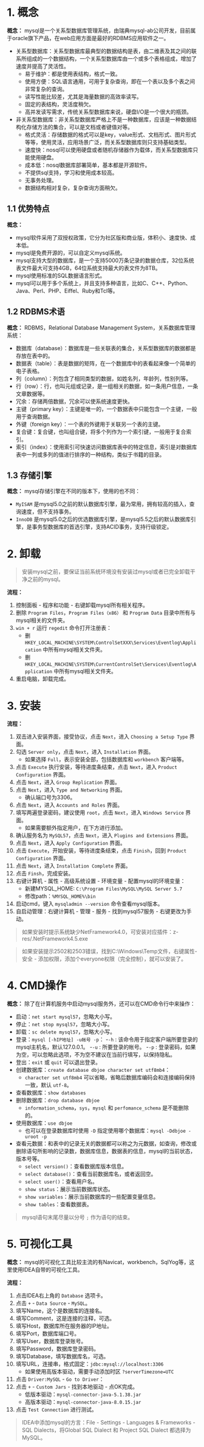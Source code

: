 # 1. 概念

**概念：** mysql是一个关系型数据库管理系统，由瑞典mysql-ab公司开发，目前属于oracle旗下产品，在web应用方面是最好的RDBMS应用软件之一。
- 关系型数据库：关系型数据库最典型的数据结构是表，由二维表及其之间的联系所组成的一个数据结构，一个关系型数据库由一个或多个表格组成，增加了速度并提高了灵活性。
    - 易于维护：都是使用表结构，格式一致。
    - 使用方便：SQL语言通用，可用于复杂查询，即在一个表以及多个表之间非常复杂的查询。
    - 读写性能比较差，尤其是海量数据的高效率读写。
    - 固定的表结构，灵活度稍欠。
    - 高并发读写需求，传统关系型数据库来说，硬盘I/O是一个很大的瓶颈。
- 非关系型数据库：非关系型数据库严格上不是一种数据库，应该是一种数据结构化存储方法的集合，可以是文档或者键值对等。
    - 格式灵活：存储数据的格式可以是key，value形式、文档形式、图片形式等等，使用灵活，应用场景广泛，而关系型数据库则只支持基础类型。
    - 速度快：nosql可以使用硬盘或者随机存储器作为载体，而关系型数据库只能使用硬盘。
    - 成本低：nosql数据库部署简单，基本都是开源软件。
    - 不提供sql支持，学习和使用成本较高。
    - 无事务处理。
    - 数据结构相对复杂，复杂查询方面稍欠。

## 1.1 优势特点

**概念：**
- mysql软件采用了双授权政策，它分为社区版和商业版，体积小、速度快、成本低。
- mysql是免费开源的，可以自定义mysql系统。
- mysql支持大型的数据库，是一个支持5000万条记录的数据仓库，32位系统表文件最大可支持4GB，64位系统支持最大的表文件为8TB。
- mysql使用标准的SQL数据语言形式。
- mysql可以用于多个系统上，并且支持多种语言，比如C、C++、Python、Java、Perl、PHP、Eiffel、Ruby和Tcl等。

## 1.2 RDBMS术语

**概念：** RDBMS，Relational Database Management System，关系数据库管理系统：
- 数据库（database）：数据库是一些关联表的集合，关系型数据库的数据都是存放在表中的。
- 数据表（table）：表是数据的矩阵，在一个数据库中的表看起来像一个简单的电子表格。
- 列（column）：列包含了相同类型的数据，如姓名列，年龄列，性别列等。
- 行（row）：行，也叫元组或记录，是一组相关的数据，如一条用户信息，一条文章数据等。
- 冗余：存储两倍数据，冗余可以使系统速度更快。
- 主键（primary key）：主键是唯一的，一个数据表中只能包含一个主键，一般用于查询数据。
- 外键（foreign key）：一个表的外键用于关联另一个表的主键。
- 复合键：复合键，也叫组合键，将多个列作为一个索引键，一般用于复合索引。
- 索引（index）：使用索引可快速访问数据库表中的特定信息，索引是对数据库表中一列或多列的值进行排序的一种结构，类似于书籍的目录。

## 1.3 存储引擎

**概念：** mysql存储引擎在不同的版本下，使用的也不同：
- `MyISAM` 是mysql5.0之前的默认数据库引擎，最为常用，拥有较高的插入，查询速度，但不支持事务。
- `InnoDB` 是mysql5.0之后的优选数据库引擎，是mysql5.5之后的默认数据库引擎，是事务型数据库的首选引擎，支持ACID事务，支持行级锁定。

# 2. 卸载

> 安装mysql之前，要保证当前系统环境没有安装过mysql或者已完全卸载干净之前的mysql。

**流程：**
1. 控制面板 - 程序和功能 - 右键卸载mysql所有相关程序。
2. 删除 `Program Files`，`Program Files（x86）` 和 `Program Data` 目录中所有与mysql相关的文件夹。
3. `win + r` 运行 `regedit` 命令打开注册表：
    - 删 `HKEY_LOCAL_MACHINE\SYSTEM\ControlSetXXX\Services\Eventlog\Application` 中所有mysql相关文件夹。
    - 删 `HKEY_LOCAL_MACHINE\SYSTEM\CurrentControlSet\Services\Eventlog\Application` 中所有mysql相关文件夹。
4. 重启电脑，卸载完成。

# 3. 安装

**流程：** 
1. 双击进入安装界面，接受协议，点击 `Next`，进入 `Choosing a Setup Type` 界面。
2. 勾选 `Server only`，点击 `Next`，进入 `Installation` 界面。
    - 如果选择 `Full`，表示安装全部，包括数据库和 `workbench` 客户端等。
3. 点击 `Execute` 执行安装，等待进度条结束，点击 `Next`，进入 `Product Configuration` 界面。
4. 点击 `Next`，进入 `Group Replication` 界面。
5. 点击 `Next`，进入 `Type and Networking` 界面。
    - 确认端口号为3306。
6. 点击 `Next`，进入 `Accounts and Roles` 界面。
7. 填写两遍登录密码，建议使用 `root`，点击 `Next`，进入 `Windows Service` 界面。
    - 如果需要额外指定用户，在下方进行添加。
8. 确认服务名为 `MySQL57`，点击 `Next`，进入 `Plugins and Extensions` 界面。
9. 点击 `Next`，进入 `Apply Configuration` 界面。
10. 点击 `Execute`，开始安装，等待进度条结束，点击 `Finish`，回到 `Product Configuration` 界面。
11. 点击 `Next`，进入 `Installation Complete` 界面。
12. 点击 `Finsh`，完成安装。
13. 右键计算机 - 属性 - 高级系统设置 - 环境变量 - 配置mysql的环境变量：
    - 新建MYSQL_HOME: `C:\Program Files\MySQL\MySQL Server 5.7`
    - 修改path：`%MYSQL_HOME%\bin`
14. 启动cmd，键入 `mysqladmin --version` 命令查看mysql版本。
15. 自启动管理：右键计算机 - 管理 - 服务 - 找到mysql57服务 - 右键更改为手动。
 
> 如果安装时提示系统缺少NetFramework4.0，可安装对应插件：z-res/.NetFramework4.5.exe

> 如果安装提示2502和2503错误，找到C:\Windows\Temp文件，右键属性- 安全 - 添加权限，添加个everyone权限（完全控制），就可以安装了。

# 4. CMD操作

**概念：** 除了在计算机服务中启动mysql服务外，还可以在CMD命令行中来操作：
- 启动：`net start mysql57`，忽略大小写。
- 停止：`net stop mysql57`，忽略大小写。
- 卸载：`sc delete mysql57`，忽略大小写。
- 登录：`mysql [-hIP地址] -u帐号 -p`：
    -`-h` : 该命令用于指定客户端所要登录的mysql主机名，默认127.0.0.1。
    -`-u` : 所要登录的帐号。
    -`-p` : 登录密码，如果为空，可以忽略此选项，不为空不建议在当前行填写，以保持隐私。
- 登出：`exit` 或 `quit` 可以退出登录。
- 创建数据库：`create database dbjoe character set utf8mb4`：
    - `character set utf8mb4` 可以省略，省略后数据库编码会和连接编码保持一致，默认 `utf-8`。
- 查看数据库：`show databases`
- 删除数据库：`drop database dbjoe`
    - `information_schema`，`sys`，`mysql` 和 `perfomance_schema` 是不能删除的。
- 使用数据库：`use dbjoe`
    - 也可以在登录数据库时使用 `-D` 指定使用哪个数据库：`mysql -Ddbjoe -uroot -p`
- 查看元数据：和表中的记录无关的数据都可以称之为元数据，如查询，修改或删除语句所影响的记录数，数据库信息，数据表的信息，mysql的当前状态，版本号等。
    - `select version()`：查看数据库版本信息。
    - `select database()`：查看当前数据库名，或者返回空。
    - `select user()`：查看用户名。
    - `show status`：展示当前数据库状态。
    - `show variables`：展示当前数据库的一些配置变量信息。
    - `show tables`：查看数据表。
> mysql语句末尾尽量以分号 `;` 作为语句的结束。

# 5. 可视化工具

**概念：** mysql的可视化工具比较主流的有Navicat，workbench，SqlYog等，这里使用IDEA自带的可视化工具。

**流程：**
1. 点击IDEA右上角的 `Database` 选项卡。
2. 点击 `+` - `Data Source` - `MySQL`。
3. 填写Name，这个是数据库的连接名。
4. 填写Comment，这是连接的注释，可选。
5. 填写Host，数据库所在服务器的IP地址。
6. 填写Port，数据库端口号。
7. 填写User，数据库登录账号。
8. 填写Password，数据库登录密码。
9. 填写Database，填写数据库名，可选。
10. 填写URL，连接串，格式固定：`jdbc:mysql://localhost:3306`
    - 如果使用高版本驱动，需要手动添加时区 `?serverTimezone=UTC`
11. 点击 `Driver:MySQL` - `Go to Driver`：
12. 点击 `+` - `Custom Jars` - 找到本地驱动 - 点OK完成。
    - 低版本驱动：`mysql-connector-java-5.1.38.jar`
    - 高版本驱动：`mysql-connector-java-8.0.15.jar`
13. 点击 `Test Connection` 进行测试。

> IDEA中添加mysql的方言：File - Settings - Languages & Frameworks - SQL Dialects，将Global SQL Dialect 和 Project SQL Dialect 都选择为 MySQL。